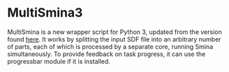 # MultiSmina3
MultiSmina is a new wrapper script for Python 3, updated from the version found [here](https://sourceforge.net/projects/smina/files/). 
It works by splitting the input SDF file into an arbitrary number of parts, each of which is processed by a separate core, running Smina simultaneously. 
To provide feedback on task progress, it can use the progressbar module if it is installed.

